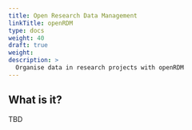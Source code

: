 ```yaml
---
title: Open Research Data Management
linkTitle: openRDM
type: docs
weight: 40
draft: true
weight: 
description: >
  Organise data in research projects with openRDM
---
```


## What is it?

TBD
